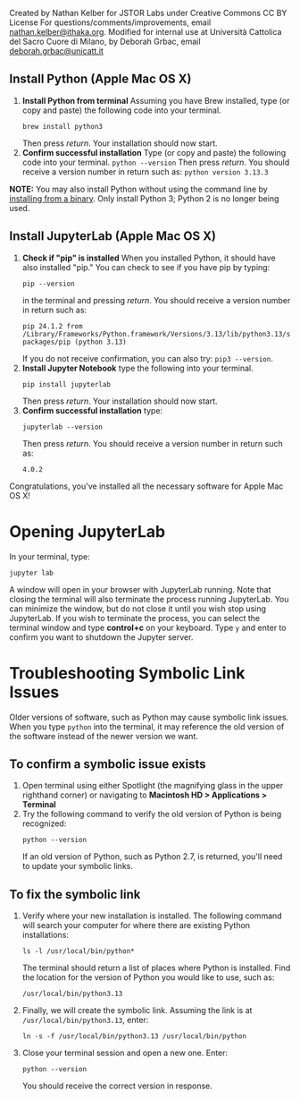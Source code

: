 <!-- #region -->
Created by Nathan Kelber for JSTOR Labs under Creative Commons CC BY License For questions/comments/improvements, email nathan.kelber@ithaka.org. Modified for internal use at Università Cattolica del Sacro Cuore di Milano, by Deborah Grbac, email deborah.grbac@unicatt.it




## Install Python (Apple Mac OS X)

1. **Install Python from terminal** Assuming you have Brew installed, type (or copy and paste) the following code into your terminal.
    ```
    brew install python3
    ```
    Then press *return*. Your installation should now start.
2. **Confirm successful installation** Type (or copy and paste) the following code into your terminal.
    ```python --version```
    Then press *return*. You should receive a version number in return such as:
    ```python version 3.13.3```

**NOTE:** You may also install Python without using the command line by [installing from a binary](https://www.python.org/downloads/mac-osx/). Only install Python 3; Python 2 is no longer being used.

## Install JupyterLab (Apple Mac OS X)

1. **Check if "pip" is installed** When you installed Python, it should have also installed "pip." You can check to see if you have pip by typing:
    ```
    pip --version
    ```
    in the terminal and pressing *return*. You should receive a version number in return such as:
    ```
    pip 24.1.2 from /Library/Frameworks/Python.framework/Versions/3.13/lib/python3.13/site-packages/pip (python 3.13)
    ```
    If you do not receive confirmation, you can also try: ```pip3 --version```.
2. **Install Jupyter Notebook** type the following into your terminal.
    ```
    pip install jupyterlab
    ```
    Then press *return*. Your installation should now start.
3. **Confirm successful installation** type:
    ```
    jupyterlab --version
    ```
    Then press *return*. You should receive a version number in return such as:
    ```
    4.0.2
    ```

Congratulations, you've installed all the necessary software for Apple Mac OS X!

# Opening JupyterLab

In your terminal, type:

```jupyter lab```

A window will open in your browser with JupyterLab running. Note that closing the terminal will also terminate the process running JupyterLab. You can minimize the window, but do not close it until you wish stop using JupyterLab. If you wish to terminate the process, you can select the terminal window and type **control+c** on your keyboard. Type `y` and enter to confirm you want to shutdown the Jupyter server.

# Troubleshooting Symbolic Link Issues

Older versions of software, such as Python may cause symbolic link issues. When you type `python` into the terminal, it may reference the old version of the software instead of the newer version we want. 

## To confirm a symbolic issue exists

1. Open terminal using either Spotlight (the magnifying glass in the upper righthand corner) or navigating to
       **Macintosh HD > Applications > Terminal**
2. Try the following command to verify the old version of Python is being recognized:
    ```
    python --version
    ```
    If an old version of Python, such as Python 2.7, is returned, you'll need to update your symbolic links.

## To fix the symbolic link

1. Verify where your new installation is installed. The following command will search your computer for where there are existing Python installations:
    ```
    ls -l /usr/local/bin/python*
    ```
    The terminal should return a list of places where Python is installed. Find the location for the version of Python you would like to use, such as:
    ```
    /usr/local/bin/python3.13
    ```
2. Finally, we will create the symbolic link. Assuming the link is at `/usr/local/bin/python3.13`, enter:
    ```
    ln -s -f /usr/local/bin/python3.13 /usr/local/bin/python
    ```
3. Close your terminal session and open a new one. Enter:
    ```
    python --version
    ```
   You should receive the correct version in response. 
<!-- #endregion -->
